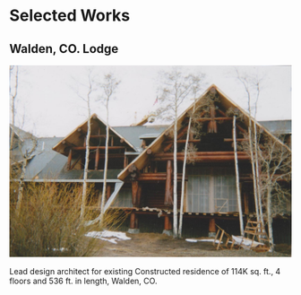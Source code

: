 # Selected Works

## Walden, CO. Lodge

![walden-lodge](../_media/selected-works/walden-lodge.jpg)

Lead design architect for existing Constructed residence of 114K sq. ft., 4
floors and 536 ft. in length, Walden, CO.
